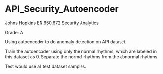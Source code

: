 # API_Security_Autoencoder

Johns Hopkins EN.650.672	Security Analytics

Grade: A

Using autoencoder to do anomaly detection on API dataset.

Train the autoencoder using only the normal rhythms,  which are labeled in this dataset as 0. Separate the normal rhythms from the abnormal rhythms.

Test would use all test dataset samples.


